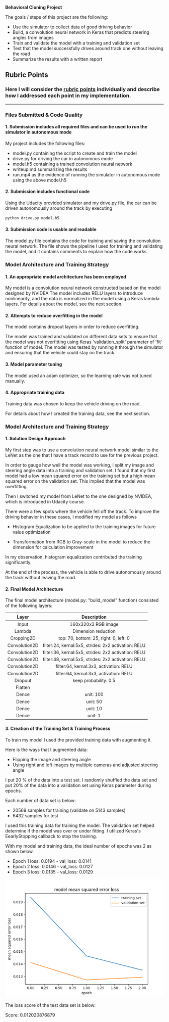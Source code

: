 **Behavioral Cloning Project**

The goals / steps of this project are the following:
* Use the simulator to collect data of good driving behavior
* Build, a convolution neural network in Keras that predicts steering angles from images
* Train and validate the model with a training and validation set
* Test that the model successfully drives around track one without leaving the road
* Summarize the results with a written report

## Rubric Points
### Here I will consider the [rubric points](https://review.udacity.com/#!/rubrics/432/view) individually and describe how I addressed each point in my implementation.  

---
### Files Submitted & Code Quality

#### 1. Submission includes all required files and can be used to run the simulator in autonomous mode

My project includes the following files:
* model.py containing the script to create and train the model
* drive.py for driving the car in autonomous mode
* model.h5 containing a trained convolution neural network 
* writeup.md summarizing the results
* run.mp4 as the evidence of running the simulator in autonomous mode using the above model.h5

#### 2. Submission includes functional code
Using the Udacity provided simulator and my drive.py file, the car can be driven autonomously around the track by executing 
```sh
python drive.py model.h5
```

#### 3. Submission code is usable and readable

The model.py file contains the code for training and saving the convolution neural network. The file shows the pipeline I used for training and validating the model, and it contains comments to explain how the code works.

### Model Architecture and Training Strategy

#### 1. An appropriate model architecture has been employed

My model is a convolution neural network constructed based on the model designed by NVIDEA 
The model includes RELU layers to introduce nonlinearity, and the data is normalized in the model using a Keras lambda layers. 
For details about the model, see the next section.

#### 2. Attempts to reduce overfitting in the model

The model contains dropout layers in order to reduce overfitting. 

The model was trained and validated on different data sets to ensure that the model was not overfitting using Keras 'validation_split' parameter of 'fit' function of model. The model was tested by running it through the simulator and ensuring that the vehicle could stay on the track.

#### 3. Model parameter tuning

The model used an adam optimizer, so the learning rate was not tuned manually.

#### 4. Appropriate training data

Training data was chosen to keep the vehicle driving on the road.

For details about how I created the training data, see the next section. 

### Model Architecture and Training Strategy

#### 1. Solution Design Approach

My first step was to use a convolution neural network model similar to the LeNet as the one that I have a track record to use for the previous project.

In order to gauge how well the model was working, I split my image and steering angle data into a training and validation set. I found that my first model had a low mean squared error on the training set but a high mean squared error on the validation set. This implied that the model was overfitting.

Then I switched my model from LeNet to the one designed by NVIDEA, which is introduced in Udacity course.

There were a few spots where the vehicle fell off the track. To improve the driving behavior in these cases, I modified my model as follows

* Histogram Equalization to be applied to the training images for
future value optimization

* Transformation from RGB to Gray-scale in the model to reduce the dimension  for calculation improvement

In my observation, histogram equalization contributed the training significantly.

At the end of the process, the vehicle is able to drive autonomously around the track without leaving the road.

#### 2. Final Model Architecture

The final model architecture (model.py: "build_model" function) consisted of the following layers:

| Layer         	|     Description		        	| 
|:---------------------:|:---------------------------------------------:| 
| Input         	| 160x320x3 RGB image   			| 
| Lambda		| Dimension reduction   			|
| Cropping2D	      	| top: 70, bottom: 25, right: 0, left: 0	|
| Convolution2D		| filter:24, kernal:5x5, strides: 2x2 activation: RELU	|
| Convolution2D		| filter:36, kernal:5x5, strides: 2x2 activation: RELU	|
| Convolution2D	      	| filter:48, kernal:5x5, strides: 2x2 activation: RELU	|
| Convolution2D		| filter:64, kernal:3x3, activation: RELU	|
| Convolution2D		| filter:64, kernal:3x3, activation: RELU	|
| Dropout		| keep probability: 0.5        			|
| Flatten		|        					|
| Dence			| unit: 100	        			|
| Dence			| unit: 50	        			|
| Dence			| unit: 10	        			|
| Dence			| unit: 1	        			|


#### 3. Creation of the Training Set & Training Process

To train my model I used the provided training data with augmenting it.

Here is the ways that I augmented data:
* Flipping the image and steering angle
* Using right and left images by multiple cameras and adjusted steering angle

I put 20 % of the data into a test set.
I randomly shuffled the data set and put 20% of the data into a validation set using Keras parameter during epochs.

Each number of data set is below:
* 20569 samples for training (validate on 5143 samples)
* 6432 samples for test

I used this training data for training the model.
The validation set helped determine if the model was over or under fitting. I utilized Keras's EearlyStopping callback to stop the training.

With my model and training data, the ideal number of epochs was 2 as shown below.

* Epoch 1 loss: 0.0194 - val_loss: 0.0141 
* Epoch 2 loss: 0.0146 - val_loss: 0.0127
* Epoch 3 loss: 0.0135 - val_loss: 0.0129

![](./images/graph.png)

The loss score of the test data set is below:

Score: 0.012020876879



